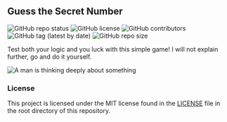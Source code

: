 ## Guess the Secret Number

![GitHub repo status](https://img.shields.io/badge/status-archived-yellowgreen?style=flat)
![GitHub license](https://img.shields.io/github/license/sheikhartin/guess-secret-number)
![GitHub contributors](https://img.shields.io/github/contributors/sheikhartin/guess-secret-number)
![GitHub tag (latest by date)](https://img.shields.io/github/v/tag/sheikhartin/guess-secret-number)
![GitHub repo size](https://img.shields.io/github/repo-size/sheikhartin/guess-secret-number)

Test both your logic and you luck with this simple game! I will not explain further, go and do it yourself.

![A man is thinking deeply about something](https://media.giphy.com/media/Kzbfaz4Bm27sCzZNDQ/giphy.gif)

### License

This project is licensed under the MIT license found in the [LICENSE](LICENSE) file in the root directory of this repository.

